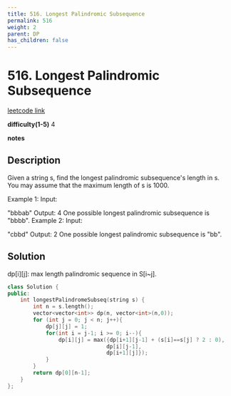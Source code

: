 ```yaml
---
title: 516. Longest Palindromic Subsequence
permalink: 516
weight: 2
parent: DP
has_children: false
---
```

# 516. Longest Palindromic Subsequence
[leetcode link](https://leetcode.com/problems/longest-palindromic-subsequence/)

**difficulty(1-5)** 
4

**notes**   


## Description
Given a string s, find the longest palindromic subsequence's length in s. You may assume that the maximum length of s is 1000.

Example 1:
Input:

"bbbab"
Output:
4
One possible longest palindromic subsequence is "bbbb".
Example 2:
Input:

"cbbd"
Output:
2
One possible longest palindromic subsequence is "bb".

## Solution
dp[i][j]: 
max length palindromic sequence in S[i~j].

```c++
class Solution {
public:
    int longestPalindromeSubseq(string s) {
        int n = s.length();
        vector<vector<int>> dp(n, vector<int>(n,0));
        for (int j = 0; j < n; j++){
            dp[j][j] = 1;
            for(int i = j-1; i >= 0; i--){
                dp[i][j] = max({dp[i+1][j-1] + (s[i]==s[j] ? 2 : 0),
                               dp[i][j-1],
                               dp[i+1][j]});
            }
        }
        return dp[0][n-1];
    }
};
```

<!-- 
Default label
{: .label }

Blue label
{: .label .label-blue }

Stable
{: .label .label-green }

New release
{: .label .label-purple }

Coming soon
{: .label .label-yellow }

Deprecated
{: .label .label-red } -->
